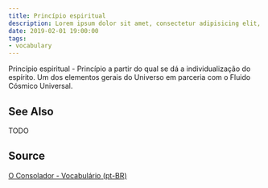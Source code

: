 ```yaml
---
title: Princípio espiritual
description: Lorem ipsum dolor sit amet, consectetur adipisicing elit, sed do eiusmod tempor incididunt ut labore et dolore magna aliqua.  TODO
date: 2019-02-01 19:00:00
tags:
- vocabulary
---
```


Princípio espiritual - Princípio a partir do qual se dá a individualização do espírito. Um dos elementos gerais do Universo em parceria com o Fluido Cósmico Universal.

## See Also
TODO

## Source
[O Consolador - Vocabulário (pt-BR)](http://www.oconsolador.com.br/linkfixo/vocabulario/principal.html)
